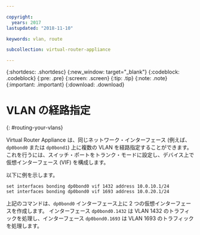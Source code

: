 ```yaml
---

copyright:
  years: 2017
lastupdated: "2018-11-10"

keywords: vlan, route

subcollection: virtual-router-appliance

---
```


{:shortdesc: .shortdesc}
{:new_window: target="_blank"}
{:codeblock: .codeblock}
{:pre: .pre}
{:screen: .screen}
{:tip: .tip}
{:note: .note}
{:important: .important}
{:download: .download}

# VLAN の経路指定
{: #routing-your-vlans}

Virtual Router Appliance は、同じネットワーク・インターフェース (例えば、`dp0bond0` または `dp0bond1`) 上に複数の VLAN を経路指定することができます。 これを行うには、スイッチ・ポートをトランク・モードに設定し、デバイス上で仮想インターフェース (VIF) を構成します。

以下に例を示します。

```
set interfaces bonding dp0bond0 vif 1432 address 10.0.10.1/24
set interfaces bonding dp0bond0 vif 1693 address 10.0.20.1/24
```

上記のコマンドは、`dp0bond0`  インターフェース上に 2 つの仮想インターフェースを作成します。 インターフェース `dp0bond0.1432` は VLAN 1432 のトラフィックを処理し、インターフェース `dp0bond0.1693` は VLAN 1693 のトラフィックを処理します。
